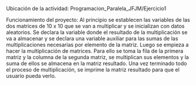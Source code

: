 Ubicación de la actividad: Programacion_Paralela_JFJM/Ejercicio1

Funcionamiento del proyecto: Al principio se establecen las variables de las dos matrices de 10 x 10 que se van a multiplicar y se inicializan con datos aleatorios.
Se declara la variable donde el resultado de la multiplicación se va a almacenar y se declara una variable auxiliar para las sumas de las multiplicaciones necesarias
por elemento de la matriz.
Luego se empieza a hacer la multiplicación de matrices. Para ello se toma la fila de la primera matriz y la columna de la segunda matriz, se multiplican sus elementos y la 
suma de ellos se almacena en la matriz resultado.
Una vez terminado todo el proceso de multiplicación, se imprime la matriz resultado para que el usuario pueda verlo.